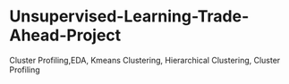 # Unsupervised-Learning-Trade-Ahead-Project
 Cluster Profiling,EDA, Kmeans Clustering, Hierarchical Clustering, Cluster Profiling
